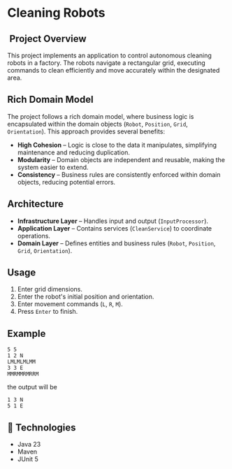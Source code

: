 # Cleaning Robots## ️ **Project Overview**This project implements an application to control autonomous cleaning robots in a factory. The robots navigate a rectangular grid, executing commands to clean efficiently and move accurately within the designated area.## **Rich Domain Model**The project follows a rich domain model, where business logic is encapsulated within the domain objects (`Robot`, `Position`, `Grid`, `Orientation`). This approach provides several benefits:- **High Cohesion** – Logic is close to the data it manipulates, simplifying maintenance and reducing duplication.- **Modularity** – Domain objects are independent and reusable, making the system easier to extend.- **Consistency** – Business rules are consistently enforced within domain objects, reducing potential errors.## **Architecture**- **Infrastructure Layer** – Handles input and output (`InputProcessor`).- **Application Layer** – Contains services (`CleanService`) to coordinate operations.- **Domain Layer** – Defines entities and business rules (`Robot`, `Position`, `Grid`, `Orientation`).## **Usage**1. Enter grid dimensions.2. Enter the robot's initial position and orientation. 3. Enter movement commands (`L`, `R`, `M`).4. Press `Enter` to finish.## **Example**```text5 5 1 2 N LMLMLMLMM 3 3 E MMRMMRMRRM```the output will be```text1 3 N 5 1 E```## 📌 **Technologies**- Java 23- Maven- JUnit 5